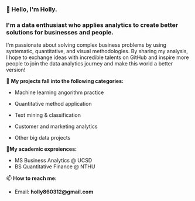 
###  👋 Hello, I'm Holly. 
### I'm a data enthusiast who applies analytics to create better solutions for businesses and people. 
I'm passionate about solving complex business problems by using systematic, quantitative, and visual methodologies. 
By sharing my analysis, I hope to exchange ideas with incredible talents on GitHub and inspire more people to join the data analytics journey and make this world a better version!

 🌱 __My projects fall into the following categories:__

- Machine learning angorithm practice

- Quantitative method application

- Text mining & classification

- Customer and marketing analytics

- Other big data projects

:school_satchel:__My academic expreiences:__

* MS Business Analytics @ UCSD
* BS Quantitative Finance @ NTHU

📫 __How to reach me:__

* Email: __holly860312@gmail.com__

<!---
hollylessthan/hollylessthan is a ✨ special ✨ repository because its `README.md` (this file) appears on your GitHub profile.
You can click the Preview link to take a look at your changes.
--->
